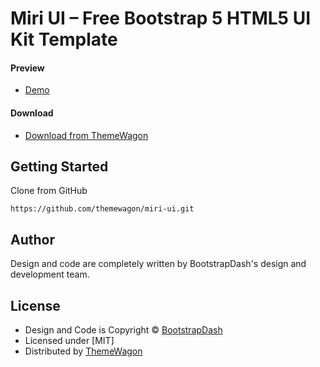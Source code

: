 # Miri UI – Free Bootstrap 5 HTML5 UI Kit Template

#### Preview

 - [Demo](https://themewagon.github.io/miri-ui/)

#### Download
 - [Download from ThemeWagon](https://themewagon.com/themes/free-bootstrap-4-html5-ui-kit-template-miri-ui/)
 
 
## Getting Started

Clone from GitHub 
```
https://github.com/themewagon/miri-ui.git
```

## Author

Design and code are completely written by BootstrapDash's design and development team.  


## License

 - Design and Code is Copyright &copy; [BootstrapDash](/https://www.bootstrapdash.com/)
 - Licensed under [MIT]
 - Distributed by [ThemeWagon](https://themewagon.com)

